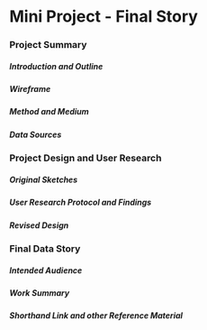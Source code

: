 # Mini Project - Final Story

### Project Summary

##### Introduction and Outline

##### Wireframe

##### Method and Medium

##### Data Sources

### Project Design and User Research

##### Original Sketches

##### User Research Protocol and Findings

##### Revised Design

### Final Data Story

##### Intended Audience

##### Work Summary

##### Shorthand Link and other Reference Material
